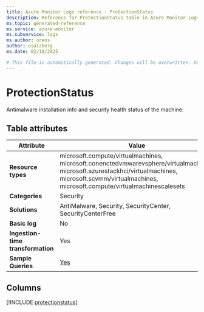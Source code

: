 ```yaml
---
title: Azure Monitor Logs reference - ProtectionStatus
description: Reference for ProtectionStatus table in Azure Monitor Logs.
ms.topic: generated-reference
ms.service: azure-monitor
ms.subservice: logs
ms.author: orens
author: osalzberg
ms.date: 02/18/2025

# This file is automatically generated. Changes will be overwritten. Do not change this file directly.
---
```


# ProtectionStatus

Antimalware installation info and security health status of the machine:


## Table attributes

|Attribute|Value|
|---|---|
|**Resource types**|microsoft.compute/virtualmachines,<br>microsoft.conenctedvmwarevsphere/virtualmachines,<br>microsoft.azurestackhci/virtualmachines,<br>microsoft.scvmm/virtualmachines,<br>microsoft.compute/virtualmachinescalesets|
|**Categories**|Security|
|**Solutions**| AntiMalware, Security, SecurityCenter, SecurityCenterFree|
|**Basic log**|No|
|**Ingestion-time transformation**|Yes|
|**Sample Queries**|[Yes](/azure/azure-monitor/reference/queries/protectionstatus)|



## Columns
  
[!INCLUDE [protectionstatus](~/reusable-content/ce-skilling/azure/includes/azure-monitor/reference/tables/protectionstatus-include.md)]
